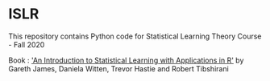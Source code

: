 # ISLR
This repository contains Python code for
Statistical Learning Theory Course - Fall 2020

Book :  <A target="_blank" href='http://www-bcf.usc.edu/%7Egareth/ISL/index.html'>'An Introduction to Statistical Learning with Applications in R'</A> by Gareth James, Daniela Witten, Trevor Hastie and Robert Tibshirani
